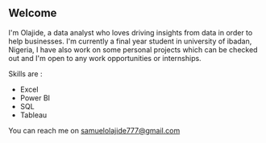 ##  Welcome 

I'm Olajide, a data analyst who loves driving insights from data in order to help 
businesses. I'm currently a final year student in university of ibadan, Nigeria, I 
have also work on some personal projects which can be checked out and I'm open to
any work opportunities or internships.

Skills are :
* Excel
* Power BI 
* SQL 
* Tableau 

You can reach me on samuelolajide777@gmail.com


